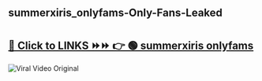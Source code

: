 
 ## summerxiris_onlyfams-Only-Fans-Leaked

# <h2><a href="https://clipsfans.com/summerxiris_onlyfams&ref=git">🔗 Click to LINKS ⏩⏩ 👉 🟢 summerxiris onlyfams </a></h2>

<a href="https://clipsfans.com/summerxiris_onlyfams&ref=git" rel="nofollow" data-target="animated-image.originalLink"><img src="https://i.ibb.co.com/xMMVF88/686577567.gif" alt="Viral Video Original" style="max-width: 100%; display: inline-block;" data-target="animated-image.originalImage"></a>

